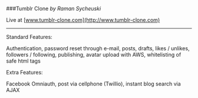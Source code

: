 ###Tumblr Clone _by Raman Sycheuski_

Live at [www.tumblr-clone.com](http://www.tumblr-clone.com)

---

Standard Features:

Authentication, password reset through e-mail, posts, drafts, likes / unlikes, followers / following, publishing, avatar upload with AWS, whitelisting of safe html tags

Extra Features:

Facebook Omniauth, post via cellphone (Twillio), instant blog search via AJAX